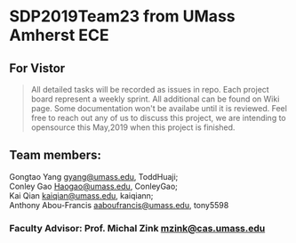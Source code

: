 # SDP2019Team23 from UMass Amherst ECE 

## For Vistor
> All detailed tasks will be recorded as issues in repo. Each project board represent a weekly sprint. All additional can be found on Wiki page. Some documentation won't be availabe until it is reviewed. Feel free to reach out any of us to discuss this project, we are intending to opensource this May,2019 when this project is finished.

## Team members:
Gongtao Yang <gyang@umass.edu>,    ToddHuaji;  
Conley Gao <Haogao@umass.edu>,   ConleyGao;  
Kai Qian <kaiqian@umass.edu>,  kaiqiann;  
Anthony Abou-Francis <aaboufrancis@umass.edu>, tony5598

### Faculty Advisor: Prof. Michal Zink <mzink@cas.umass.edu>

